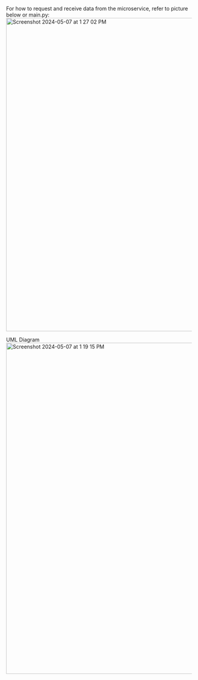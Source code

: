 For how to request and receive data from the microservice, refer to picture below or main.py:
<img width="848" alt="Screenshot 2024-05-07 at 1 27 02 PM" src="https://github.com/amedinaaa/CToFMicroSevice/assets/118236100/6088c57a-7faf-4009-aeb7-b29a6f8c9896">

UML Diagram
<img width="896" alt="Screenshot 2024-05-07 at 1 19 15 PM" src="https://github.com/amedinaaa/CToFMicroSevice/assets/118236100/ab454a79-b483-43bc-aa77-04c3d978ae0a">
